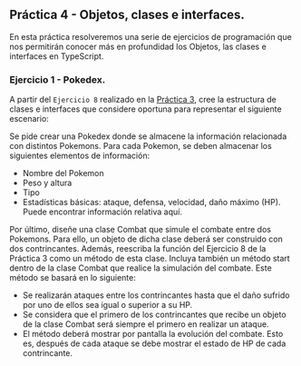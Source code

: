 ## Práctica 4 - Objetos, clases e interfaces.

En esta práctica resolveremos una serie de ejercicios de programación que nos permitirán conocer más en profundidad los Objetos, las clases e interfaces en TypeScript.

### Ejercicio 1 - Pokedex.

A partir del `Ejercicio 8` realizado en la [Práctica 3](https://github.com/ULL-ESIT-INF-DSI-2122/ull-esit-inf-dsi-21-22-prct03-types-functions-stephaniearismendi/blob/main/src/ejercicio-8.ts), cree la estructura de clases e interfaces que considere oportuna para representar el siguiente escenario:

Se pide crear una Pokedex donde se almacene la información relacionada con distintos Pokemons. Para cada Pokemon, se deben almacenar los siguientes elementos de información:

- Nombre del Pokemon
- Peso y altura
- Tipo
- Estadísticas básicas: ataque, defensa, velocidad, daño máximo (HP). Puede encontrar información relativa aquí.

Por último, diseñe una clase Combat que simule el combate entre dos Pokemons. Para ello, un objeto de dicha clase deberá ser construido con dos contrincantes. Además, reescriba la función del Ejercicio 8 de la Práctica 3 como un método de esta clase. Incluya también un método start dentro de la clase Combat que realice la simulación del combate. Este método se basará en lo siguiente:

- Se realizarán ataques entre los contrincantes hasta que el daño sufrido por uno de ellos sea igual o superior a su HP.
- Se considera que el primero de los contrincantes que recibe un objeto de la clase Combat será siempre el primero en realizar un ataque.
- El método deberá mostrar por pantalla la evolución del combate. Esto es, después de cada ataque se debe mostrar el estado de HP de cada contrincante.
